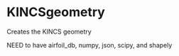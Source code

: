 # KINCSgeometry
Creates the KINCS geometry

NEED to have airfoil_db, numpy, json, scipy, and shapely
